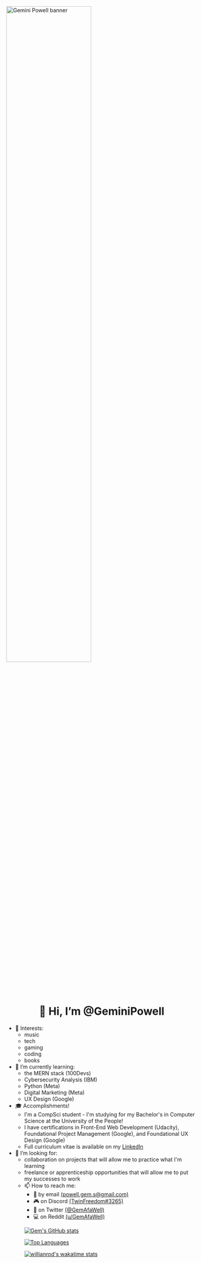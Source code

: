 <img src="https://github.com/GeminiPowell/GeminiPowell/blob/main/GP%20Banner.gif" alt="Gemini Powell banner" align="center" width="66.66%" height="66.66%">
<h1 align="center">👋 Hi, I’m @GeminiPowell</h1>
  <ul>
    <li>👀 Interests: 
      <ul>
        <li>music
        <li>tech
        <li>gaming
        <li>coding
        <li>books
      </ul>
    <li>🌱 I’m currently learning:
      <ul>
        <li>the MERN stack (100Devs)
        <li>Cybersecurity Analysis (IBM)
        <li>Python (Meta)
        <li>Digital Marketing (Meta)
        <li>UX Design (Google)
      </ul>
    <li>🎓 Accomplishments! 
      <ul>
        <li>I'm a CompSci student - I'm studying for my Bachelor's in Computer Science at the University of the People!
        <li>I have certifications in Front-End Web Development (Udacity), Foundational Project Management (Google), and Foundational UX Design (Google) 
        <li>Full curriculum vitae is available on my <a href="https://www.linkedin.com/in/gem-powell">LinkedIn</a>
      </ul>
    <li>💞️ I’m looking for: 
      <ul>
        <li>collaboration on projects that will allow me to practice what I'm learning 
        <li>freelance or apprenticeship opportunities that will allow me to put my successes to work 
    <li>📫 How to reach me: 
      <ul>
        <li>📧 by email <a href="mailto:powell.gem.s@gmail.com">(powell.gem.s@gmail.com)</a>
        <li>🎮 on Discord <a href="discordapp.com/users/TwinFreedom#3265">(TwinFreedom#3265)</a>
        <li>📣 on Twitter <a href="https://www.twitter.com/GemAfaWell">(@GemAfaWell)</a>
        <li>💻 on Reddit <a href="https://www.reddit.com/user/GemAfaWell">(u/GemAfaWell)</a>
  </ul>

<!---
GeminiPowell/GeminiPowell is a ✨ special ✨ repository because its `README.md` (this file) appears on your GitHub profile.
You can click the Preview link to take a look at your changes.
--->
  
  [![Gem's GitHub stats](https://github-readme-stats.vercel.app/api?username=GeminiPowell&count_private=true&show_icons=true&theme=tokyonight)](https://github.com/GeminiPowell/github-readme-stats)

  [![Top Languages](https://github-readme-stats.vercel.app/api/top-langs/?username=GeminiPowell&show_icons=true&theme=tokyonight&layout=compact)](https://github.com/GeminiPowell/github-readme-stats)

  [![willianrod's wakatime stats](https://github-readme-stats.vercel.app/api/wakatime?username=GeminiPowell)](https://github.com/anuraghazra/github-readme-stats)
      
